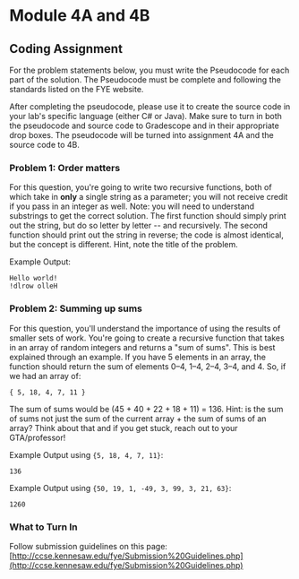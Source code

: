 # Module 4A and 4B

## Coding Assignment

For the problem statements below, you must write the Pseudocode for each part of the solution. The Pseudocode must be complete and following the standards listed on the FYE website.

After completing the pseudocode, please use it to create the source code in your lab's specific language (either C# or Java). Make sure to turn in both the pseudocode and source code to Gradescope and in their appropriate drop boxes. The pseudocode will be turned into assignment 4A and the source code to 4B.

### Problem 1: Order matters

For this question, you're going to write two recursive functions, both of which take in **only** a single string as a parameter; you will not receive credit if you pass in an integer as well. Note: you will need to understand substrings to get the correct solution. The first function should simply print out the string, but do so letter by letter -- and recursively.  The second function should print out the string in reverse; the code is almost identical, but the concept is different. Hint, note the title of the problem.

Example Output:

```text
Hello world!
!dlrow olleH
```

### Problem 2: Summing up sums

For this question, you'll understand the importance of using the results of smaller sets of work. You're going to create a recursive function that takes in an array of random integers and returns a "sum of sums". This is best explained through an example. If you have 5 elements in an array, the function should return the sum of elements 0–4, 1–4, 2–4, 3–4, and 4.  So, if we had an array of:

```text
{ 5, 18, 4, 7, 11 }
```

The sum of sums would be (45 + 40 + 22 + 18 + 11) = 136. Hint: is the sum of sums not just the sum of the current array + the sum of sums of an array? Think about that and if you get stuck, reach out to your GTA/professor!

Example Output using `{5, 18, 4, 7, 11}`:

```text
136
```

Example Output using `{50, 19, 1, -49, 3, 99, 3, 21, 63}`:

```text
1260
```

### What to Turn In

Follow submission guidelines on this page: [http://ccse.kennesaw.edu/fye/Submission%20Guidelines.php](http://ccse.kennesaw.edu/fye/Submission%20Guidelines.php)
